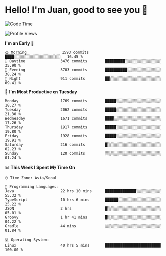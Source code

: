 # Hello! I'm Juan, good to see you 👋

<!--
**Y-k-Y/Y-k-Y** is a ✨ _special_ ✨ repository because its `README.md` (this file) appears on your GitHub profile.

Here are some ideas to get you started:

- 🔭 I’m currently working on ...
- 🌱 I’m currently learning ...
- 👯 I’m looking to collaborate on ...
- 🤔 I’m looking for help with ...
- 💬 Ask me about ...
- 📫 How to reach me: ...
- 😄 Pronouns: ...
- ⚡ Fun fact: ...
-->
<!--
![Profile views](https://gpvc.arturio.dev/Y-k-Y)

[![Omid Nikrah StackOverflow](https://github-readme-stackoverflow.vercel.app/?userID=9517076)](https://stackoverflow.com/users/9517076/i-have-10-fingers)
-->

<!--START_SECTION:waka-->
![Code Time](http://img.shields.io/badge/Code%20Time-1%2C523%20hrs%2015%20mins-blue)

![Profile Views](http://img.shields.io/badge/Profile%20Views-0-blue)

**I'm an Early 🐤** 

```text
🌞 Morning                1593 commits        ████░░░░░░░░░░░░░░░░░░░░░   16.45 % 
🌆 Daytime                3476 commits        █████████░░░░░░░░░░░░░░░░   35.90 % 
🌃 Evening                3703 commits        ██████████░░░░░░░░░░░░░░░   38.24 % 
🌙 Night                  911 commits         ██░░░░░░░░░░░░░░░░░░░░░░░   09.41 % 
```
📅 **I'm Most Productive on Tuesday** 

```text
Monday                   1769 commits        █████░░░░░░░░░░░░░░░░░░░░   18.27 % 
Tuesday                  2062 commits        █████░░░░░░░░░░░░░░░░░░░░   21.30 % 
Wednesday                1671 commits        ████░░░░░░░░░░░░░░░░░░░░░   17.26 % 
Thursday                 1917 commits        █████░░░░░░░░░░░░░░░░░░░░   19.80 % 
Friday                   1928 commits        █████░░░░░░░░░░░░░░░░░░░░   19.91 % 
Saturday                 216 commits         █░░░░░░░░░░░░░░░░░░░░░░░░   02.23 % 
Sunday                   120 commits         ░░░░░░░░░░░░░░░░░░░░░░░░░   01.24 % 
```


📊 **This Week I Spent My Time On** 

```text
🕑︎ Time Zone: Asia/Seoul

💬 Programming Languages: 
Java                     22 hrs 10 mins      ██████████████░░░░░░░░░░░   55.32 % 
TypeScript               10 hrs 6 mins       ██████░░░░░░░░░░░░░░░░░░░   25.22 % 
JSON                     2 hrs               █░░░░░░░░░░░░░░░░░░░░░░░░   05.01 % 
Groovy                   1 hr 41 mins        █░░░░░░░░░░░░░░░░░░░░░░░░   04.22 % 
Gradle                   44 mins             ░░░░░░░░░░░░░░░░░░░░░░░░░   01.84 % 

💻 Operating System: 
Linux                    40 hrs 5 mins       █████████████████████████   100.00 % 
```


<!--END_SECTION:waka-->
